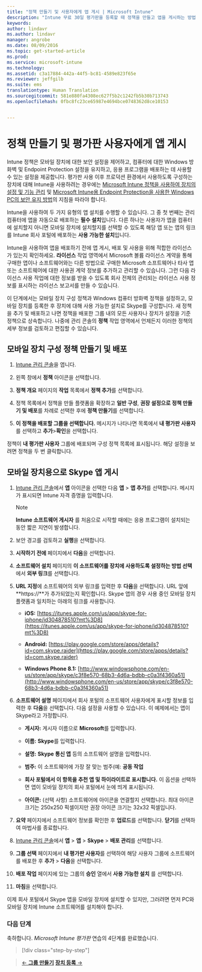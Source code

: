 ```yaml
---
title: "정책 만들기 및 사용자에게 앱 게시 | Microsoft Intune"
description: "Intune 무료 30일 평가판을 등록할 때 정책을 만들고 앱을 게시하는 방법"
keywords: 
author: lindavr
ms.author: lindavr
manager: angrobe
ms.date: 08/09/2016
ms.topic: get-started-article
ms.prod: 
ms.service: microsoft-intune
ms.technology: 
ms.assetid: c3a17884-442a-44f5-bc81-4589e823f65e
ms.reviewer: jeffgilb
ms.suite: ems
translationtype: Human Translation
ms.sourcegitcommit: 581e880fa4308ec627f5b2c1242fb5b30b713743
ms.openlocfilehash: 0fbc8fc23ce65987e4694bce0748362d8ce10153


---
```



# 정책 만들기 및 평가판 사용자에게 앱 게시
Intune 정책은 모바일 장치에 대한 보안 설정을 제어하고, 컴퓨터에 대한 Windows 방화벽 및 Endpoint Protection 설정을 유지하고, 응용 프로그램을 배포하는 데 사용할 수 있는 설정을 제공합니다. 평가판 사용 이후 프로덕션 환경에서 사용하도록 구성하는 장치에 대해 Intune을 사용하려는 경우에는 [Microsoft Intune 정책을 사용하여 장치의 설정 및 기능 관리](/intune/deploy-use/manage-settings-and-features-on-your-devices-with-microsoft-intune-policies) 및 [Microsoft Intune용 Endpoint Protection을 사용한 Windows PC의 보안 유지 방법](/intune/deploy-use/help-secure-windows-pcs-with-endpoint-protection-for-microsoft-intune)의 지침을 따라야 합니다.

Intune을 사용하여 두 가지 유형의 앱 설치를 수행할 수 있습니다. 그 중 첫 번째는 관리 컴퓨터에 앱을 자동으로 배포하는 **필수 설치**입니다. 다른 하나는 사용자가 앱을 컴퓨터에 설치할지 아니면 모바일 장치에 설치할지를 선택할 수 있도록 해당 앱 또는 앱의 링크를 Intune 회사 포털에 배포하는 **사용 가능한 설치**입니다.

Intune을 사용하여 앱을 배포하기 전에 앱 게시, 배포 및 사용을 위해 적합한 라이선스가 있는지 확인하세요. **라이선스** 작업 영역에서 Microsoft 볼륨 라이선스 계약을 통해 구매한 앱이나 소프트웨어와는 다른 방법으로 구매한 Microsoft 소프트웨어나 타사 앱 또는 소프트웨어에 대한 사용권 계약 정보를 추가하고 관리할 수 있습니다. 그런 다음 라이선스 사용 작업에 대한 정보를 받을 수 있도록 회사 전체의 관리되는 라이선스 사용 정보를 표시하는 라이선스 보고서를 만들 수 있습니다.

이 단계에서는 모바일 장치 구성 정책과 Windows 컴퓨터 방화벽 정책을 설정하고, 모바일 장치를 등록한 후 장치에 대해 사용 가능한 설치로 Skype를 구성합니다. 새 정책을 추가 및 배포하고 나면 정책을 배포한 그룹 내의 모든 사용자나 장치가 설정을 기준 정책으로 상속합니다. 나중에 관리 콘솔의 **정책** 작업 영역에서 언제든지 이러한 정책의 세부 정보를 검토하고 편집할 수 있습니다.

## 모바일 장치 구성 정책 만들기 및 배포

1.   [Intune 관리 콘솔](https://manage.microsoft.com/)을 엽니다.

2.  왼쪽 창에서 **정책** 아이콘을 선택합니다.

3.  **정책 개요** 페이지의 **작업** 목록에서 **정책 추가**를 선택합니다.

4.  정책 목록에서 정책을 만들 플랫폼을 확장하고 **일반 구성**, **권장 설정으로 정책 만들기 및 배포**를 차례로 선택한 후에 **정책 만들기**를 선택합니다.

5.  **이 정책을 배포할 그룹을 선택합니다.** 메시지가 나타나면 목록에서 **내 평가판 사용자**를 선택하고 **추가**&gt;**확인**을 선택합니다.

정책이 **내 평가판 사용자** 그룹에 배포되며 구성 정책 목록에 표시됩니다. 해당 설정을 보려면 정책을 두 번 클릭합니다.

## 모바일 장치용으로 Skype 앱 게시

1.  [Intune 관리 콘솔](https://manage.microsoft.com/)에서 **앱** 아이콘을 선택한 다음 **앱** &gt; **앱 추가**를 선택합니다. 메시지가 표시되면 Intune 자격 증명을 입력합니다.

    > [!NOTE]
    > **Intune 소프트웨어 게시자** 를 처음으로 시작할 때에는 응용 프로그램이 설치되는 동안 짧은 지연이 발생합니다.

2.  보안 경고를 검토하고 **실행**을 선택합니다.

3.  **시작하기 전에** 페이지에서 **다음**을 선택합니다.

4.   **소프트웨어 설치** 페이지의 **이 소프트웨어를 장치에 사용하도록 설정하는 방법 선택**에서 **외부 링크**를 선택합니다.

5.  **URL 지정**에 소프트웨어의 외부 링크를 입력한 후 **다음**을 선택합니다. URL 앞에 **https://**가 추가되었는지 확인합니다. Skype 앱의 경우 사용 중인 모바일 장치 플랫폼과 일치하는 아래의 링크를 사용합니다.

    -   **iOS:** [https://itunes.apple.com/us/app/skype-for-iphone/id304878510?mt%3D8](https://itunes.apple.com/us/app/skype-for-iphone/id304878510?mt%3D8)

    -   **Android:** [https://play.google.com/store/apps/details?id=com.skype.raider](https://play.google.com/store/apps/details?id=com.skype.raider)

    -   **Windows Phone 8.1:** [http://www.windowsphone.com/en-us/store/app/skype/c3f8e570-68b3-4d6a-bdbb-c0a3f4360a51](http://www.windowsphone.com/en-us/store/app/skype/c3f8e570-68b3-4d6a-bdbb-c0a3f4360a51)

6.  **소프트웨어 설명** 페이지에서 회사 포털의 소프트웨어 사용자에게 표시할 정보를 입력한 후 **다음**을 선택합니다. 다음 설정을 사용할 수 있습니다. 이 예제에서는 앱이 Skype라고 가정합니다.

    -   **게시자:** 게시자 이름으로 **Microsoft**를 입력합니다.

    -   **이름:** **Skype**를 입력합니다.

    -   **설명:** **Skype 통신 앱** 등의 소프트웨어 설명을 입력합니다.

    -   **범주:** 이 소프트웨어에 가장 잘 맞는 범주(예: **공동 작업**

    -   **회사 포털에서 이 항목을 추천 앱 및 하이라이트로 표시합니다.** 이 옵션을 선택하면 앱이 모바일 장치의 회사 포털에서 눈에 띄게 표시됩니다.

    -   **아이콘:** (선택 사항) 소프트웨어에 아이콘을 연결할지 선택합니다. 최대 아이콘 크기는 250x250 픽셀이지만 권장 아이콘 크기는 32x32 픽셀입니다.

7.  **요약** 페이지에서 소프트웨어 정보를 확인한 후 **업로드**를 선택합니다. **닫기**를 선택하여 마법사를 종료합니다.

8.  [Intune 관리 콘솔](https://manage.microsoft.com/)에서 **앱** &gt; **앱** &gt; **Skype** &gt; **배포 관리**를 선택합니다.

9. **그룹 선택** 페이지에서 **내 평가판 사용자**를 선택하여 해당 사용자 그룹에 소프트웨어를 배포한 후 **추가** &gt; **다음**을 선택합니다.

10. **배포 작업** 페이지에 있는 그룹의 **승인** 열에서 **사용 가능한 설치** 를 선택합니다.

11. **마침**을 선택합니다.

이제 회사 포털에서 Skype 앱을 모바일 장치에 설치할 수 있지만, 그러려면 먼저 PC와 모바일 장치에 Intune 소프트웨어를 설치해야 합니다.

### 다음 단계
축하합니다. *Microsoft Intune 평가판* 연습의 4단계를 완료했습니다.

>[!div class="step-by-step"]

>[&larr; **그룹 만들기**](.\get-started-with-a-30-day-trial-of-microsoft-intune-step-3.md)     [**장치 등록** &rarr;](.\get-started-with-a-30-day-trial-of-microsoft-intune-step-5.md)  



<!--HONumber=Oct16_HO2-->


